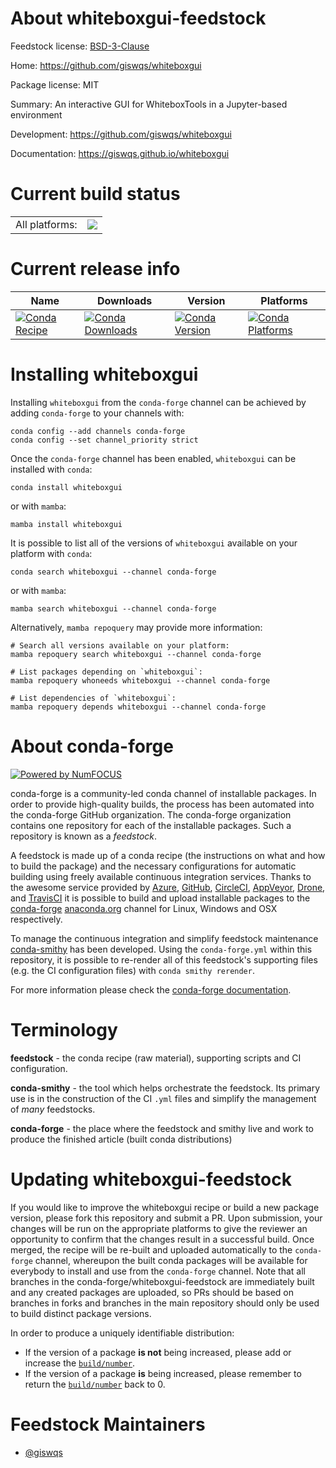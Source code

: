 About whiteboxgui-feedstock
===========================

Feedstock license: [BSD-3-Clause](https://github.com/conda-forge/whiteboxgui-feedstock/blob/main/LICENSE.txt)

Home: https://github.com/giswqs/whiteboxgui

Package license: MIT

Summary: An interactive GUI for WhiteboxTools in a Jupyter-based environment

Development: https://github.com/giswqs/whiteboxgui

Documentation: https://giswqs.github.io/whiteboxgui

Current build status
====================


<table><tr><td>All platforms:</td>
    <td>
      <a href="https://dev.azure.com/conda-forge/feedstock-builds/_build/latest?definitionId=11798&branchName=main">
        <img src="https://dev.azure.com/conda-forge/feedstock-builds/_apis/build/status/whiteboxgui-feedstock?branchName=main">
      </a>
    </td>
  </tr>
</table>

Current release info
====================

| Name | Downloads | Version | Platforms |
| --- | --- | --- | --- |
| [![Conda Recipe](https://img.shields.io/badge/recipe-whiteboxgui-green.svg)](https://anaconda.org/conda-forge/whiteboxgui) | [![Conda Downloads](https://img.shields.io/conda/dn/conda-forge/whiteboxgui.svg)](https://anaconda.org/conda-forge/whiteboxgui) | [![Conda Version](https://img.shields.io/conda/vn/conda-forge/whiteboxgui.svg)](https://anaconda.org/conda-forge/whiteboxgui) | [![Conda Platforms](https://img.shields.io/conda/pn/conda-forge/whiteboxgui.svg)](https://anaconda.org/conda-forge/whiteboxgui) |

Installing whiteboxgui
======================

Installing `whiteboxgui` from the `conda-forge` channel can be achieved by adding `conda-forge` to your channels with:

```
conda config --add channels conda-forge
conda config --set channel_priority strict
```

Once the `conda-forge` channel has been enabled, `whiteboxgui` can be installed with `conda`:

```
conda install whiteboxgui
```

or with `mamba`:

```
mamba install whiteboxgui
```

It is possible to list all of the versions of `whiteboxgui` available on your platform with `conda`:

```
conda search whiteboxgui --channel conda-forge
```

or with `mamba`:

```
mamba search whiteboxgui --channel conda-forge
```

Alternatively, `mamba repoquery` may provide more information:

```
# Search all versions available on your platform:
mamba repoquery search whiteboxgui --channel conda-forge

# List packages depending on `whiteboxgui`:
mamba repoquery whoneeds whiteboxgui --channel conda-forge

# List dependencies of `whiteboxgui`:
mamba repoquery depends whiteboxgui --channel conda-forge
```


About conda-forge
=================

[![Powered by
NumFOCUS](https://img.shields.io/badge/powered%20by-NumFOCUS-orange.svg?style=flat&colorA=E1523D&colorB=007D8A)](https://numfocus.org)

conda-forge is a community-led conda channel of installable packages.
In order to provide high-quality builds, the process has been automated into the
conda-forge GitHub organization. The conda-forge organization contains one repository
for each of the installable packages. Such a repository is known as a *feedstock*.

A feedstock is made up of a conda recipe (the instructions on what and how to build
the package) and the necessary configurations for automatic building using freely
available continuous integration services. Thanks to the awesome service provided by
[Azure](https://azure.microsoft.com/en-us/services/devops/), [GitHub](https://github.com/),
[CircleCI](https://circleci.com/), [AppVeyor](https://www.appveyor.com/),
[Drone](https://cloud.drone.io/welcome), and [TravisCI](https://travis-ci.com/)
it is possible to build and upload installable packages to the
[conda-forge](https://anaconda.org/conda-forge) [anaconda.org](https://anaconda.org/)
channel for Linux, Windows and OSX respectively.

To manage the continuous integration and simplify feedstock maintenance
[conda-smithy](https://github.com/conda-forge/conda-smithy) has been developed.
Using the ``conda-forge.yml`` within this repository, it is possible to re-render all of
this feedstock's supporting files (e.g. the CI configuration files) with ``conda smithy rerender``.

For more information please check the [conda-forge documentation](https://conda-forge.org/docs/).

Terminology
===========

**feedstock** - the conda recipe (raw material), supporting scripts and CI configuration.

**conda-smithy** - the tool which helps orchestrate the feedstock.
                   Its primary use is in the construction of the CI ``.yml`` files
                   and simplify the management of *many* feedstocks.

**conda-forge** - the place where the feedstock and smithy live and work to
                  produce the finished article (built conda distributions)


Updating whiteboxgui-feedstock
==============================

If you would like to improve the whiteboxgui recipe or build a new
package version, please fork this repository and submit a PR. Upon submission,
your changes will be run on the appropriate platforms to give the reviewer an
opportunity to confirm that the changes result in a successful build. Once
merged, the recipe will be re-built and uploaded automatically to the
`conda-forge` channel, whereupon the built conda packages will be available for
everybody to install and use from the `conda-forge` channel.
Note that all branches in the conda-forge/whiteboxgui-feedstock are
immediately built and any created packages are uploaded, so PRs should be based
on branches in forks and branches in the main repository should only be used to
build distinct package versions.

In order to produce a uniquely identifiable distribution:
 * If the version of a package **is not** being increased, please add or increase
   the [``build/number``](https://docs.conda.io/projects/conda-build/en/latest/resources/define-metadata.html#build-number-and-string).
 * If the version of a package **is** being increased, please remember to return
   the [``build/number``](https://docs.conda.io/projects/conda-build/en/latest/resources/define-metadata.html#build-number-and-string)
   back to 0.

Feedstock Maintainers
=====================

* [@giswqs](https://github.com/giswqs/)


